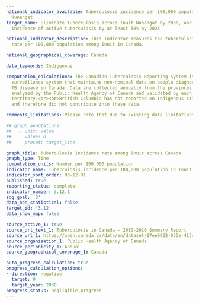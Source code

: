 ```yaml
---
national_indicator_available: Tuberculosis incidence per 100,000 population in Inuit
  Nunangat
target_name: Eliminate tuberculosis across Inuit Nunangat by 2030, and reducing the
  incidence of active tuberculosis by at least 50% by 2025

national_indicator_description: This indicator measures the tuberculosis incidence
  rate per 100,000 population among Inuit in Canada.

national_geographical_coverage: Canada

data_keywords: Indigenous

computation_calculations: The Canadian Tuberculosis Reporting System is a case-based
  surveillance system that maintains non-nominal data on people diagnosed with active
  TB disease in Canada. Data are collected annually from the provinces and territories,
  analyzed by the Public Health Agency of Canada and validated by each province and
  territory.<br><br>British Columbia has not reported on Indigenous status since 2016,
  and therefore did not contribute into these data.

comments_limitations: Please note that due to existing data limitations, the indicator measures the tuberculosis incidence rate among Inuit across Canada rather than Inuit located in Inuit Nunangat. As data measuring tuberculosis incidence per 100,000 population in Inuit Nunangat become available, the indicator will be updated.

## graph_annotations:
##   - unit: Value
##     value: 0
##     preset: target_line

graph_title: Tuberculosis incidence rate among Inuit across Canada
graph_type: line
computation_units: Number per 100,000 population
indicator_name: Tuberculosis incidence per 100,000 population in Inuit Nunangat
indicator_sort_order: 03-12-01
published: true
reporting_status: complete
indicator_number: 3.12.1
sdg_goal: '3'
data_non_statistical: false
target_id: '3.12'
data_show_map: false

source_active_1: true
source_url_text_1: Tuberculosis in Canada - 2010-2020 Summary Report
source_url_1: https://open.canada.ca/data/en/dataset/17ee0902-055e-415e-b7aa-d9bee1734d35
source_organisation_1: Public Health Agency of Canada
source_periodicity_1: Annual
source_geographical_coverage_1: Canada

auto_progress_calculation: true
progress_calculation_options:
- direction: negative
  target: 0
  target_year: 2030
progress_status: negligible_progress
---
```

